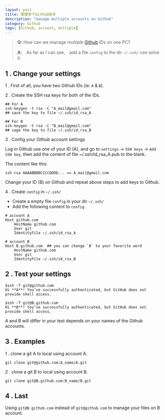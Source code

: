 ```yaml
---
layout: post
title: 管理多个Github账号  
description: "manage multiple accounts on Github"
category: Github
tags: [Github, account, multiple]
---
```


> **Q:** How can we manage multiple [Github](github.com) IDs on one PC?
>
> **A:**　As far as I can see,　add a file `config` to the dir `~/.ssh/` can solve it. 

## 1 . Change your settings
1 . First of all, you have two Github IDs (ie: `A` & `B`).

2 . Create the SSH rsa keys for both of the IDs.      

```
## For A
ssh-keygen -t rsa -C "A_mail@gmail.com"
## save the key to file ~/.ssh/id_rsa_A

## For B
ssh-keygen -t rsa -C "B_mail@gmail.com"
## sage the key to file ~/.ssh/id_rsa_B
```
3 . Config your Github account settings

Log in Github use one of your ID (A), and go to `settings` -> `SSH keys` -> `Add SSH key`, then add the content of file ~/.ssh/id_rsa_A.pub to the blank.

The content like this:

```
ssh-rsa AAAABBBBCCCCDDDD... == A_mail@gmail.com

```

Change your ID (B) on Github and repeat above steps to add keys to Github.

4 . Create `config` in `~/.ssh/`

  * Create a empty file `config` in your dir `~/.ssh/`  
  * Add the following content to `config`  

```
# account A
Host github.com
	HostName github.com
	User git
	IdentityFile ~/.ssh/id_rsa_A

# account B
Host B.github.com  ## you can change `B` to your favorite word
	HostName github.com
	User git
	IdentityFile ~/.ssh/id_rsa_B

```

## 2 . Test your settings

```
$ssh -T git@github.com 
Hi **A**! You’ve successfully authenticated, but GitHub does not provide shell access.  
	
$ssh -T git@B.github.com  
Hi **B**! You’ve successfully authenticated, but GitHub does not provide shell access.  
```   

A and B will differ in your test depends on your names of the Github accounts.

## 3 . Examples

  1 . clone a git A to local using account A.

```
git clone git@github.com:A_name/A.git 
```

  2 . clone a git B to local using account B.

```
git clone git@B.github.com:B_name/B.git
```

## 4 . Last

Using `git@B.github.com` instead of `git@github.com` to manage your files on B account. 

